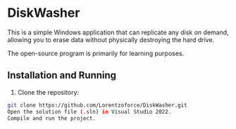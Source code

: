 # DiskWasher
This is a simple Windows application that can replicate any disk on demand, 
allowing you to erase data without physically destroying the hard drive.

The open-source program is primarily for learning purposes.
##  Installation and Running
1. Clone the repository:
```bash
git clone https://github.com/Lorentzoforce/DiskWasher.git
Open the solution file (.sln) in Visual Studio 2022.
Compile and run the project.
